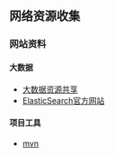## 网络资源收集
### 网站资料
#### 大数据
- [大数据资源共享](https://www.gitbook.com/book/opensourceteam/bigdata/details)
- [ElasticSearch官方网站](https://www.elastic.co)
#### 项目工具
 - [mvn](https://segmentfault.com/a/1190000003044418)

